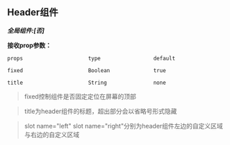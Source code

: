 
## Header组件

***全局组件:[否]***

**接收prop参数：**

    props                     type                 default

    fixed                     Boolean              true

    title                     String               none

> fixed控制组件是否固定定位在屏幕的顶部


> title为header组件的标题，超出部分会以省略号形式隐藏


> slot name="left" slot name="right"分别为header组件左边的自定义区域与右边的自定义区域


